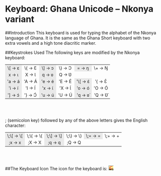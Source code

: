 <head>
<title>Keyman/kmfl Keyboard for Nkonya (NKO)</title>
<meta name="author" content="Wes Peacock">
</head>

# Keyboard: Ghana Unicode &ndash; Nkonya variant

##Introduction
This keyboard is used for typing the alphabet of the Nkonya language of Ghana. It is the same as the Ghana Short keyboard with two extra vowels and a high tone diacritic marker.

##Keystrokes Used
The following keys are modified by the Nkonya keyboard:

<table width="80%">
	<tr>
		<td align="center" bgcolor="#E9E9E9"> \[ → ɛ  </td>
		<td align="center">  \{ → Ɛ  </td>
		<td align="center" bgcolor="#E9E9E9">  \] → ɔ  </td>
		<td align="center">  \} → Ɔ  </td>
		<td align="center" bgcolor="#E9E9E9"> = → ŋ  </td>
		<td align="center">  \+ → Ŋ  </td>
	</tr>
	<tr>
		<td align="center" bgcolor="#E9E9E9"> x → ɩ </td>
		<td align="center">  X → Ɩ </td>
		<td align="center" bgcolor="#E9E9E9"> q → ʋ </td>
		<td align="center">  Q → Ʋ  </td>
	</tr>
	<tr>
		<td align="center" bgcolor="#E9E9E9"> 'a → a&#769; </td>
		<td align="center">  'A → A&#769; </td>
		<td align="center" bgcolor="#E9E9E9">  'e →  e&#769; </td>
		<td align="center">  'E → E&#769;  </td>
		<td align="center" bgcolor="#E9E9E9"> '\[ →  ɛ&#769; </td>
		<td align="center">  '{ →  Ɛ&#769; </td>
	</tr>
	<tr>
		<td align="center" bgcolor="#E9E9E9"> 'i → i&#769; </td>
		<td align="center">  'I → I&#769; </td>
		<td align="center" bgcolor="#E9E9E9">  'x →  ɩ&#769; </td>
		<td align="center">  'X → Ɩ&#769;  </td>
		<td align="center" bgcolor="#E9E9E9"> 'o →  o&#769; </td>
		<td align="center">  'O →  O&#769; </td>
	</tr>
	<tr>
		<td align="center" bgcolor="#E9E9E9"> '] → ɔ&#769; </td>
		<td align="center">  '} → Ɔ&#769; </td>
		<td align="center" bgcolor="#E9E9E9">  'u →  u&#769; </td>
		<td align="center">  'U → U&#769;  </td>
		<td align="center" bgcolor="#E9E9E9"> 'q →  ʋ&#769; </td>
		<td align="center">  'Q →  Ʋ&#769; </td>
	</tr>
</table>
<br><br>

; (semicolon key) followed by any of the above letters gives the English character:

 <table width="80%">
    <tr>
       <td align="center" bgcolor="#E9E9E9"> \;\[ → \[   </td>
        <td align="center"> \;\{ → \{ </td>
        <td align="center" bgcolor="#E9E9E9"> \;\] → \]   </td>
        <td align="center"> \;\} → \}  </td>
        <td align="center" bgcolor="#E9E9E9"> \;= → =</td>
        <td align="center"> \;+ → +  </td>
     </tr>
	<tr>
		<td align="center" bgcolor="#E9E9E9"> ;x → x  </td>
		<td align="center">  ;X → X  </td>
		<td align="center" bgcolor="#E9E9E9"> ;q → q  </td>
		<td align="center">  ;Q → Q  </td>
	</tr>
</table>
<br><br>

##The Keyboard Icon
The icon for the keyboard is: ![alt text](../source/GhanaUnicode-NKO.bmp)
